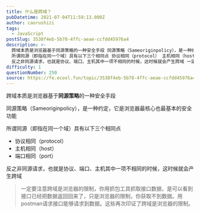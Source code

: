 ```yaml
---
title: 什么是跨域？
pubDatetime: 2021-07-04T11:59:13.000Z
author: caorushizi
tags:
  - JavaScript
postSlug: 3538f4eb-5b78-4ffc-aeae-ccfdd45976a4
description: >-
  跨域本质是浏览器基于同源策略的一种安全手段 同源策略（Sameoriginpolicy），是一种约定，它是浏览器最核心也最基本的安全功能
  所谓同源（即指在同一个域）具有以下三个相同点 协议相同（protocol） 主机相同（host） 端口相同（port）
  反之非同源请求，也就是协议、端口、主机其中一项不相同的时候，这时候就会产生跨域 一定要注意跨域是浏览器的限制，你用抓包工具抓取接口数据，是可以
difficulty: 1
questionNumber: 250
source: https://fe.ecool.fun/topic/3538f4eb-5b78-4ffc-aeae-ccfdd45976a4
---
```


跨域本质是浏览器基于**同源策略**的一种安全手段

同源策略（Sameoriginpolicy），是一种约定，它是浏览器最核心也最基本的安全功能

所谓同源（即指在同一个域）具有以下三个相同点

- 协议相同（protocol）
- 主机相同（host）
- 端口相同（port）

反之非同源请求，也就是协议、端口、主机其中一项不相同的时候，这时候就会产生跨域

> 一定要注意跨域是浏览器的限制，你用抓包工具抓取接口数据，是可以看到接口已经把数据返回回来了，只是浏览器的限制，你获取不到数据。用postman请求接口能够请求到数据。这些再次印证了跨域是浏览器的限制。
